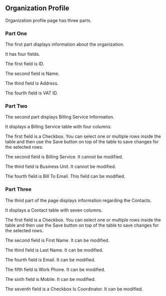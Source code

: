 ## Organization Profile

Organization profile page has three parts.


### Part One

The first part displays information about the organization.

It has four fields.

The first field is ID.

The second field is Name.

The third field is Address.

The fourth field is VAT ID.


### Part Two

The second part displays Billing Service Information.

It displays a Billing Service table with four columns.

The first field is a Checkbox. You can select one or multiple rows inside the table and then use the Save button on top of the table to save changes for the selected rows.

The second field is Billing Service. It cannot be modified.

The third field is Business Unit. It cannot be modified.

The fourth field is Bill To Email. This field can be modified.


### Part Three

The third part of the page displays information regarding the Contacts.

It displays a Contact table with seven columns.

The first field is a Checkbox. You can select one or multiple rows inside the table and then use the Save button on top of the table to save changes for the selected rows.

The second field is First Name. It can be modified.

The third field is Last Name. It can be modified.

The fourth field is Email. It can be modified.

The fifth field is Work Phone. It can be modified.

The sixth field is Mobile. It can be modified.

The seventh field is a Checkbox Is Coordinator. It can be modified.
